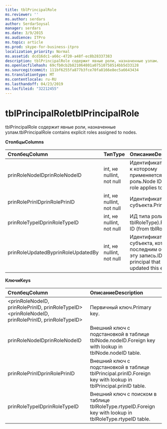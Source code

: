 ```yaml
---
title: tblPrincipalRole
ms.reviewer: ''
ms.author: serdars
author: SerdarSoysal
manager: serdars
ms.date: 3/9/2015
ms.audience: ITPro
ms.topic: article
ms.prod: skype-for-business-itpro
localization_priority: Normal
ms.assetid: dcd16dc1-a66c-4720-a48f-ec8b28337383
description: tblPrincipalRole содержит явные роли, назначенные узлам.
ms.openlocfilehash: 69cfb0cb2b821064801a07510758514bb5d33128
ms.sourcegitcommit: 111bf6255fa877b3fce70fa8166e8ec5a6643434
ms.translationtype: MT
ms.contentlocale: ru-RU
ms.lasthandoff: 04/23/2019
ms.locfileid: "32212455"
---
```

# <a name="tblprincipalrole"></a><span data-ttu-id="91e94-103">tblPrincipalRole</span><span class="sxs-lookup"><span data-stu-id="91e94-103">tblPrincipalRole</span></span>
 
<span data-ttu-id="91e94-104">tblPrincipalRole содержит явные роли, назначенные узлам.</span><span class="sxs-lookup"><span data-stu-id="91e94-104">tblPrincipalRole contains explicit roles assigned to nodes.</span></span>
  
<span data-ttu-id="91e94-105">**Столбцы**</span><span class="sxs-lookup"><span data-stu-id="91e94-105">**Columns**</span></span>

|<span data-ttu-id="91e94-106">**Столбец**</span><span class="sxs-lookup"><span data-stu-id="91e94-106">**Column**</span></span>|<span data-ttu-id="91e94-107">**Тип**</span><span class="sxs-lookup"><span data-stu-id="91e94-107">**Type**</span></span>|<span data-ttu-id="91e94-108">**Описание**</span><span class="sxs-lookup"><span data-stu-id="91e94-108">**Description**</span></span>|
|:-----|:-----|:-----|
|<span data-ttu-id="91e94-109">prinRoleNodeID</span><span class="sxs-lookup"><span data-stu-id="91e94-109">prinRoleNodeID</span></span>  <br/> |<span data-ttu-id="91e94-110">int, не null</span><span class="sxs-lookup"><span data-stu-id="91e94-110">int, not null</span></span>  <br/> |<span data-ttu-id="91e94-111">Идентификатор узла, к которому применяется роль.</span><span class="sxs-lookup"><span data-stu-id="91e94-111">Node ID that the role applies to.</span></span>  <br/> |
|<span data-ttu-id="91e94-112">prinRolePrinID</span><span class="sxs-lookup"><span data-stu-id="91e94-112">prinRolePrinID</span></span>  <br/> |<span data-ttu-id="91e94-113">int, не null</span><span class="sxs-lookup"><span data-stu-id="91e94-113">int, not null</span></span>  <br/> |<span data-ttu-id="91e94-114">Идентификатор субъекта.</span><span class="sxs-lookup"><span data-stu-id="91e94-114">Principal ID.</span></span>  <br/> |
|<span data-ttu-id="91e94-115">prinRoleTypeID</span><span class="sxs-lookup"><span data-stu-id="91e94-115">prinRoleTypeID</span></span>  <br/> |<span data-ttu-id="91e94-116">int, не null</span><span class="sxs-lookup"><span data-stu-id="91e94-116">int, not null</span></span>  <br/> |<span data-ttu-id="91e94-117">ИД типа роли (из tblRoleType).</span><span class="sxs-lookup"><span data-stu-id="91e94-117">Role type ID (from tblRoleType).</span></span>  <br/> |
|<span data-ttu-id="91e94-118">prinRoleUpdatedBy</span><span class="sxs-lookup"><span data-stu-id="91e94-118">prinRoleUpdatedBy</span></span>  <br/> |<span data-ttu-id="91e94-119">int, не null</span><span class="sxs-lookup"><span data-stu-id="91e94-119">int, not null</span></span>  <br/> |<span data-ttu-id="91e94-120">Идентификатор субъекта, который последним обновил эту запись.</span><span class="sxs-lookup"><span data-stu-id="91e94-120">ID of the principal that last updated this entry.</span></span>  <br/> |
   
<span data-ttu-id="91e94-121">**Ключи**</span><span class="sxs-lookup"><span data-stu-id="91e94-121">**Keys**</span></span>

|<span data-ttu-id="91e94-122">**Столбец**</span><span class="sxs-lookup"><span data-stu-id="91e94-122">**Column**</span></span>|<span data-ttu-id="91e94-123">**Описание**</span><span class="sxs-lookup"><span data-stu-id="91e94-123">**Description**</span></span>|
|:-----|:-----|
|<span data-ttu-id="91e94-124">\<prinRoleNodeID, prinRolePrinID, prinRoleTypeID\></span><span class="sxs-lookup"><span data-stu-id="91e94-124">\<prinRoleNodeID, prinRolePrinID, prinRoleTypeID\></span></span>  <br/> |<span data-ttu-id="91e94-125">Первичный ключ.</span><span class="sxs-lookup"><span data-stu-id="91e94-125">Primary key.</span></span>  <br/> |
|<span data-ttu-id="91e94-126">prinRoleNodeID</span><span class="sxs-lookup"><span data-stu-id="91e94-126">prinRoleNodeID</span></span>  <br/> |<span data-ttu-id="91e94-127">Внешний ключ с подстановкой в таблице tblNode.nodeID.</span><span class="sxs-lookup"><span data-stu-id="91e94-127">Foreign key with lookup in tblNode.nodeID table.</span></span>  <br/> |
|<span data-ttu-id="91e94-128">prinRolePrinID</span><span class="sxs-lookup"><span data-stu-id="91e94-128">prinRolePrinID</span></span>  <br/> |<span data-ttu-id="91e94-129">Внешний ключ с подстановкой в таблице tblPrincipal.prinID.</span><span class="sxs-lookup"><span data-stu-id="91e94-129">Foreign key with lookup in tblPrincipal.prinID table.</span></span>  <br/> |
|<span data-ttu-id="91e94-130">prinRoleTypeID</span><span class="sxs-lookup"><span data-stu-id="91e94-130">prinRoleTypeID</span></span>  <br/> |<span data-ttu-id="91e94-131">Внешний ключ с поиском в таблице tblRoleType.rtypeID.</span><span class="sxs-lookup"><span data-stu-id="91e94-131">Foreign key with lookup in tblRoleType.rtypeID table.</span></span>  <br/> |
   

